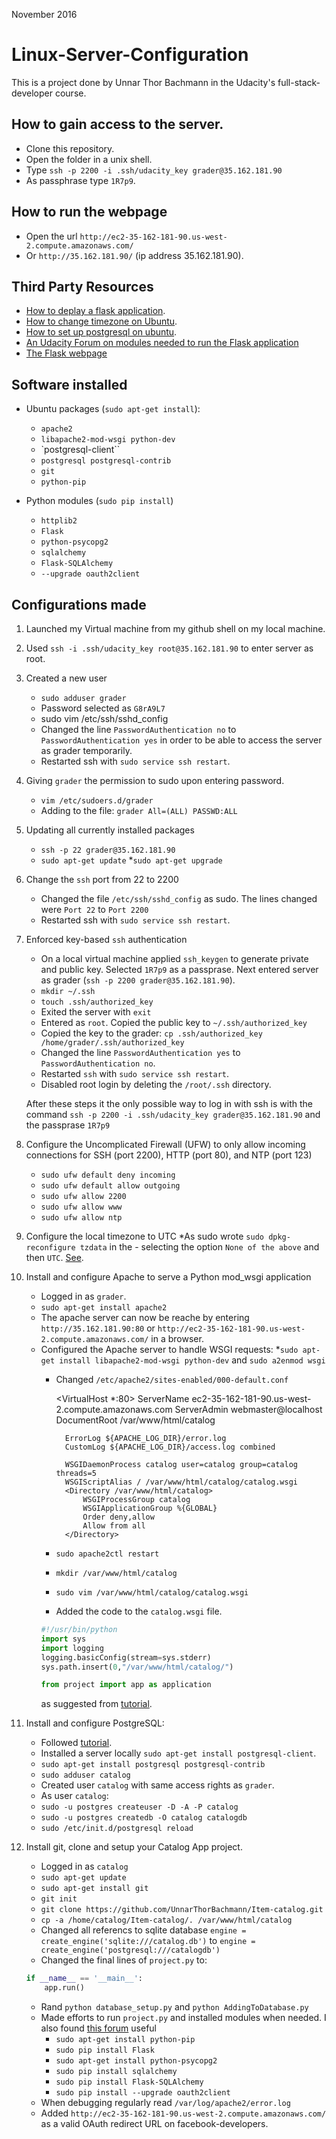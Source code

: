 November 2016

# Linux-Server-Configuration

This is a project done by Unnar Thor Bachmann in the Udacity's full-stack-developer course.

## How to gain access to the server.
* Clone this repository.
* Open the folder in a unix shell.
* Type `ssh -p 2200 -i .ssh/udacity_key grader@35.162.181.90`
* As passphrase type `1R7p9`.

## How to run the webpage
* Open the url `http://ec2-35-162-181-90.us-west-2.compute.amazonaws.com/`
* Or `http://35.162.181.90/` (ip address 35.162.181.90).

## Third Party Resources

* [How to deplay a flask application](https://www.digitalocean.com/community/tutorials/how-to-deploy-a-flask-application-on-an-ubuntu-vps).
* [How to change timezone on Ubuntu](http://askubuntu.com/questions/138423/how-do-i-change-my-timezone-to-utc-gmt).
* [How to set up postgresql on ubuntu](https://help.ubuntu.com/community/PostgreSQL).
* [An Udacity Forum on modules needed to run the Flask application](https://discussions.udacity.com/t/importerror-no-module-named-psycopg2-project5/35018/5)
* [The Flask webpage](http://flask.pocoo.org/)

## Software installed

* Ubuntu packages (`sudo apt-get install`):
	* `apache2`
	* `libapache2-mod-wsgi python-dev`
	* `postgresql-client``
	* `postgresql postgresql-contrib`
	* `git`
	* `python-pip`

* Python modules (`sudo pip install`)
	* `httplib2`
    * `Flask `
    * `python-psycopg2`
    * `sqlalchemy`
    * `Flask-SQLAlchemy`
    * `--upgrade oauth2client`


## Configurations made

1. Launched my Virtual machine from my github shell on my local machine.

2. Used  `ssh -i .ssh/udacity_key root@35.162.181.90` to enter server as root.

3. Created a new user
	* `sudo adduser grader`
	* Password selected as `G8rA9L7`
	* sudo vim /etc/ssh/sshd_config
	* Changed the line `PasswordAuthentication no` to `PasswordAuthentication yes` in order to be able to access the server as grader temporarily.
	* Restarted ssh with `sudo service ssh restart`.

4. Giving `grader` the permission to sudo upon entering password.
	* `vim /etc/sudoers.d/grader`
	* Adding to the file: `grader All=(ALL) PASSWD:ALL`

5. Updating all currently installed packages
	* `ssh -p 22 grader@35.162.181.90`
	* `sudo apt-get update`
	*`sudo apt-get upgrade`

6. Change the `ssh` port from 22 to 2200
	* Changed the file `/etc/ssh/sshd_config` as sudo. The lines changed were `Port 22` to `Port 2200`
	* Restarted ssh with `sudo service ssh restart`.

7. Enforced key-based `ssh` authentication
	* On a local virtual machine applied `ssh_keygen` to generate private and public key. Selected `1R7p9` as a passprase. Next entered server as grader (`ssh -p 2200 grader@35.162.181.90`). 
	* `mkdir ~/.ssh`
	* `touch .ssh/authorized_key`
	* Exited the server with `exit`
	* Entered as `root`. Copied the public key to `~/.ssh/authorized_key`
	* Copied the key to the grader: `cp .ssh/authorized_key /home/grader/.ssh/authorized_key`
	* Changed the line `PasswordAuthentication yes` to `PasswordAuthentication no`.
	* Restarted `ssh` with `sudo service ssh restart`.
	* Disabled root login by deleting the `/root/.ssh` directory. 

	After these steps it the only possible way to log in with ssh is with the command `ssh -p 2200 -i .ssh/udacity_key grader@35.162.181.90` and the passprase `1R7p9`

8. Configure the Uncomplicated Firewall (UFW) to only allow incoming connections for SSH (port 2200), HTTP (port 80), and NTP (port 123)
	* `sudo ufw default deny incoming`
	* `sudo ufw default allow outgoing`
	* `sudo ufw allow 2200`
	* `sudo ufw allow www`
	* `sudo ufw allow ntp`

9. Configure the local timezone to UTC
	*As sudo wrote `sudo dpkg-reconfigure tzdata` in the - selecting the option `None of the above` and then `UTC`. [See](http://askubuntu.com/questions/138423/how-do-i-change-my-timezone-to-utc-gmt).

10. Install and configure Apache to serve a Python mod_wsgi application
	* Logged in as `grader`. 
	* `sudo apt-get install apache2`
	* The apache server can now be reache by entering `http://35.162.181.90:80` or `http://ec2-35-162-181-90.us-west-2.compute.amazonaws.com/` in a browser.
	* Configured the Apache server to handle WSGI requests: 
		*`sudo apt-get install libapache2-mod-wsgi python-dev` and `sudo a2enmod wsgi`
		* Changed `/etc/apache2/sites-enabled/000-default.conf`

			<VirtualHost *:80>
        		ServerName ec2-35-162-181-90.us-west-2.compute.amazonaws.com
        		ServerAdmin webmaster@localhost
        		DocumentRoot /var/www/html/catalog

		        ErrorLog ${APACHE_LOG_DIR}/error.log
        		CustomLog ${APACHE_LOG_DIR}/access.log combined

        		WSGIDaemonProcess catalog user=catalog group=catalog threads=5
        		WSGIScriptAlias / /var/www/html/catalog/catalog.wsgi
        		<Directory /var/www/html/catalog>
                	WSGIProcessGroup catalog
                	WSGIApplicationGroup %{GLOBAL}
                	Order deny,allow
                	Allow from all
        		</Directory>
			</VirtualHost>

		* `sudo apache2ctl restart`
		* `mkdir /var/www/html/catalog`
		* `sudo vim /var/www/html/catalog/catalog.wsgi`
		* Added the code to the `catalog.wsgi` file.
		```python
    	#!/usr/bin/python
		import sys
		import logging
		logging.basicConfig(stream=sys.stderr)
		sys.path.insert(0,"/var/www/html/catalog/")

		from project import app as application
		```
		as suggested from [tutorial](https://www.digitalocean.com/community/tutorials/how-to-deploy-a-flask-application-on-an-ubuntu-vps).


11. Install and configure PostgreSQL:
	* Followed [tutorial](https://help.ubuntu.com/community/PostgreSQL).
	* Installed a server locally `sudo apt-get install postgresql-client`.
	* `sudo apt-get install postgresql postgresql-contrib`
	* `sudo adduser catalog`
	* Created user `catalog` with same access rights as `grader`.
	* As user `catalog`:
    * `sudo -u postgres createuser -D -A -P catalog`
	* `sudo -u postgres createdb -O catalog catalogdb`
	* `sudo /etc/init.d/postgresql reload`
	

12. Install git, clone and setup your Catalog App project. 
	* Logged in as `catalog`
	* `sudo apt-get update`
    * `sudo apt-get install git`
    * `git init`
    * `git clone https://github.com/UnnarThorBachmann/Item-catalog.git`
    * `cp -a /home/catalog/Item-catalog/. /var/www/html/catalog`
    * Changed all referencs to sqlite database `engine = create_engine('sqlite:///catalog.db')` to `engine = create_engine('postgresql:///catalogdb')`
    * Changed the final lines of `project.py` to:
    ```python
    if __name__ == '__main__':
   		app.run()

    ``` 
    * Rand `python database_setup.py` and `python AddingToDatabase.py`
    * Made efforts to run `project.py` and installed modules when needed. I also found [this forum](https://discussions.udacity.com/t/importerror-no-module-named-psycopg2-project5/35018/5) useful
    	* `sudo apt-get install python-pip `
    	* `sudo pip install Flask `
    	* `sudo apt-get install python-psycopg2`
    	* `sudo pip install sqlalchemy`
    	* `sudo pip install Flask-SQLAlchemy`
    	* `sudo pip install --upgrade oauth2client`
    * When debugging regularly read `/var/log/apache2/error.log`
    * Added `http://ec2-35-162-181-90.us-west-2.compute.amazonaws.com/` as a valid OAuth redirect URL on facebook-developers. 

